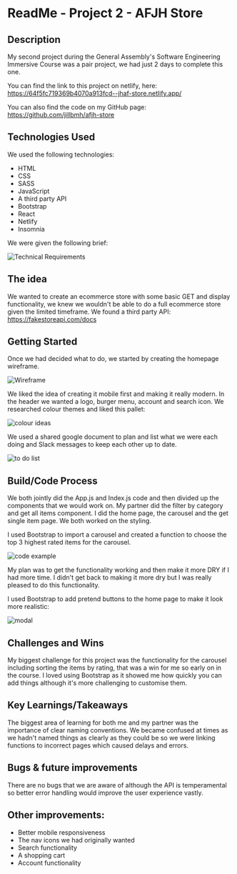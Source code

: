 # ReadMe - Project 2 - AFJH Store

## Description

My second project during the General Assembly's Software Engineering Immersive Course was a pair project, we had just 2 days to complete this one. 

You can find the link to this project on netlify, here: https://64f5fc719369b4070a913fcd--jhaf-store.netlify.app/

You can also find the code on my GitHub page: https://github.com/jillbmh/afjh-store

## Technologies Used

We used the following technologies:

* HTML
* CSS
* SASS
* JavaScript
* A third party API
* Bootstrap
* React
* Netlify
* Insomnia

We were given the following brief:

![Technical Requirements](images/p2-requirements.png)


## The idea

We wanted to create an ecommerce store with some basic GET and display functionality, we knew we wouldn't be able to do a full ecommerce store given the limited timeframe. We found a third party API: https://fakestoreapi.com/docs


## Getting Started

Once we had decided what to do, we started by creating the homepage wireframe.

![Wireframe](images/p2-wireframe.png)

We liked the idea of creating it mobile first and making it really modern. In the header we wanted a logo, burger menu, account and search icon. We researched colour themes and liked this pallet:

![colour ideas](images/p2-colours.png)

We used a shared google document to plan and list what we were each doing and Slack messages to keep each other up to date.

![to do list](images/p2-todo.png)


## Build/Code Process

We both jointly did the App.js and Index.js code and then divided up the components that we would work on. My partner did the filter by category and get all items component. I did the home page, the carousel and the get single item page. We both worked on the styling.

I used Bootstrap to import a carousel and created a function to choose the top 3 highest rated items for the carousel. 

![code example](images/p2-code.png)

My plan was to get the functionality working and then make it more DRY if I had more time. I didn't get back to making it more dry but I was really pleased to do this functionality.

I used Bootstrap to add pretend buttons to the home page to make it look more realistic:

![modal](images/Bootstrap.png)

## Challenges and Wins

My biggest challenge for this project was the functionality for the carousel including sorting the items by rating, that was a win for me so early on in the course. I loved using Bootstrap as it showed me how quickly you can add things although it's more challenging to customise them.


## Key Learnings/Takeaways

The biggest area of learning for both me and my partner was the importance of clear naming conventions. We became confused at times as we hadn't named things as clearly as they could be so we were linking functions to incorrect pages which caused delays and errors. 


## Bugs & future improvements

There are no bugs that we are aware of although the API is temperamental so better error handling would improve the user experience vastly. 


## Other improvements:

* Better mobile responsiveness
* The nav icons we had originally wanted
* Search functionality
* A shopping cart
* Account functionality
